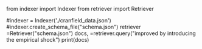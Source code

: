 from indexer import Indexer
from retriever import Retriever

#indexer = Indexer('./cranfield_data.json')
#indexer.create_schema_file("schema.json")
retriever =Retriever("schema.json")
docs, =retriever.query("improved by introducing the empirical shock")
print(docs)